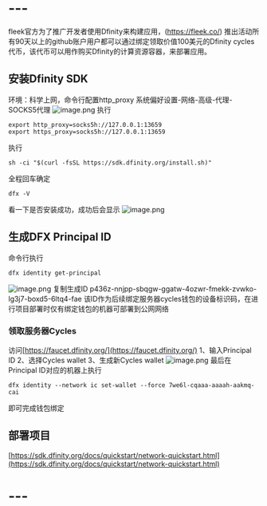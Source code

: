 # ---

fleek官方为了推广开发者使用Dfinity来构建应用，(https://fleek.co/) 推出活动所有90天以上的github账户用户都可以通过绑定领取价值100美元的Dfinity cycles代币，该代币可以用作购买Dfinity的计算资源容器，来部署应用。

## 安装Dfinity SDK
环境：科学上网，命令行配置http_proxy
系统偏好设置-网络-高级-代理-SOCKS5代理
![image.png](https://intranetproxy.alipay.com/skylark/lark/0/2021/png/281366/1627371678013-953bc79a-bd93-4eb8-9e27-9611e6b461a2.png#align=left&display=inline&height=282&margin=%5Bobject%20Object%5D&name=image.png&originHeight=564&originWidth=1198&size=349818&status=done&style=none&width=599)
执行
```shell
export http_proxy=socks5h://127.0.0.1:13659
export https_proxy=socks5h://127.0.0.1:13659
```
执行 
```shell
sh -ci "$(curl -fsSL https://sdk.dfinity.org/install.sh)"
```
全程回车确定
```shell
dfx -V
```
看一下是否安装成功，成功后会显示
![image.png](https://intranetproxy.alipay.com/skylark/lark/0/2021/png/281366/1627362169621-7c2922e7-4e0b-4d0d-8ed9-5df7bd977141.png#align=left&display=inline&height=91&margin=%5Bobject%20Object%5D&name=image.png&originHeight=182&originWidth=450&size=37437&status=done&style=none&width=225)
## 生成DFX Principal ID
命令行执行
```shell
dfx identity get-principal
```
![image.png](https://intranetproxy.alipay.com/skylark/lark/0/2021/png/281366/1627362302787-fc3e5899-18be-440d-bf6b-cbe210414c2c.png#align=left&display=inline&height=89&margin=%5Bobject%20Object%5D&name=image.png&originHeight=178&originWidth=1622&size=144154&status=done&style=none&width=811)
复制生成ID
p436z-nnjpp-sbqgw-ggatw-4ozwr-fmekk-zvwko-lg3j7-boxd5-6ltq4-fae
该ID作为后续绑定服务器cycles钱包的设备标识码，在进行项目部署时仅有绑定钱包的机器可部署到公网网络
### 领取服务器Cycles
访问[https://faucet.dfinity.org/](https://faucet.dfinity.org/)
1、输入Principal ID
2、选择Cycles wallet
3、生成新Cycles wallet
![image.png](https://intranetproxy.alipay.com/skylark/lark/0/2021/png/281366/1627362625348-2a48de2e-7e0d-4d0a-86dc-551cb95bd990.png#align=left&display=inline&height=670&margin=%5Bobject%20Object%5D&name=image.png&originHeight=1340&originWidth=1022&size=444881&status=done&style=none&width=511)
最后在Principal ID对应的机器上执行
```shell
dfx identity --network ic set-wallet --force 7we6l-cqaaa-aaaah-aakmq-cai
```
即可完成钱包绑定
## 部署项目
[https://sdk.dfinity.org/docs/quickstart/network-quickstart.html](https://sdk.dfinity.org/docs/quickstart/network-quickstart.html)

# ---


